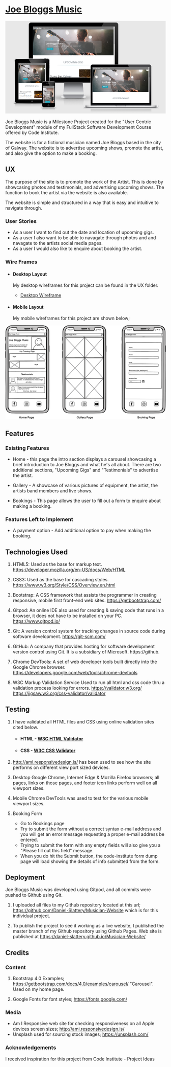 # <a href="https://daniel-slattery.github.io/Musician-Website/" target="_blank">Joe Bloggs Music</a>

![responsive-page](assets/images/joe_bloggs_responsive.PNG)

Joe Bloggs Music is a Milestone Project created for the "User Centric Development"
module of my FullStack Software Development Course offered by Code Institute.

The website is for a fictional musician named Joe Bloggs based in the city of Galway.
The website is to advertise upcoming shows, promote the artist, and also give the option to
make a booking.

## UX

The purpose of the site is to promote the work of the Artist. This is done by showcasing photos and 
testimonials, and advertising upcoming shows. The function to book the artist via the website is also available.

The website is simple and structured in a way that is easy and intuitive to navigate through.

### User Stories
* As a user I want to find out the date and location of upcoming gigs. 
* As a user I also want to be able to navagate through photos and and navagate to the artists social media pages. 
* As a user I would also like to enquire about booking the artist.

### Wire Frames
* #### Desktop Layout
    My desktop wireframes for this project can be found in the UX folder.

    *  [Desktop Wireframe](assets/UX/Desktop-Layout.pdf)

* #### Mobile Layout
    My mobile wireframes for this project are shown below;

![responsive-page](assets/UX/Phone-Layout.png)

## Features

### Existing Features
* Home - this page the intro section displays a carousel showcasing a brief introduction to Joe Bloggs
and what he's all about. 
There are two additional sections, "Upcoming Gigs" and "Testimonials" to advertise the artist.

* Gallery - A showcase of various pictures of equipment, the artist, the artists band members and live shows.

* Bookings - This page allows the user to fill out a form to enquire about making a booking.

### Features Left to Implement
* A payment option - Add additional option to pay when making the booking.

## Technologies Used
1. HTML5: Used as the base for markup text. https://developer.mozilla.org/en-US/docs/Web/HTML

2. CSS3: Used as the base for cascading styles. https://www.w3.org/Style/CSS/Overview.en.html

3. Bootstrap: A CSS framework that assists the programmer in creating responsive, mobile first front-end web sites. https://getbootstrap.com/

4. Gitpod: An online IDE also used for creating & saving code that runs in a browser, it does not have to be installed on your PC. https://www.gitpod.io/

5. Git: A version control system for tracking changes in source code during software development. https://git-scm.com/

6. GitHub: A company that provides hosting for software development version control using Git. It is a subsidiary of Microsoft. https://github.

7. Chrome DevTools: A set of web developer tools built directly into the Google Chrome browser. https://developers.google.com/web/tools/chrome-devtools

8. W3C Markup Validation Service Used to run all html and css code thru a validation process looking for errors. https://validator.w3.org/ https://jigsaw.w3.org/css-validator/validator

## Testing
1. I have validated all HTML files and CSS using online validation sites cited below.
    *  #### HTML - [W3C HTML Validator](https://validator.w3.org/)
    *  #### CSS - [W3C CSS Validator](https://jigsaw.w3.org/css-validator/)


2. http://ami.responsivedesign.is/ has been used to see how the site performs on different view port sized devices.

3. Desktop
Google Chrome, Internet Edge & Mozilla Firefox browsers; all pages, links on those pages, and footer icon links perform well on all viewport sizes. 

4. Mobile
Chrome DevTools was used to test for the various mobile viewport sizes.

5. Booking Form
    * Go to Bookings page
    * Try to submit the form without a correct syntax e-mail address and you will get an error message requesting a proper e-mail address be entered.
    * Trying to submit the form with any empty fields will also give you a "Please fill out this field" message.
    * When you do hit the Submit button, the code-institute form dump page will load showing the details of info submitted from the form.

## Deployment
Joe Bloggs Music was developed using Gitpod, and all commits were pushed to Github using Git.

1. I uploaded all files to my Github repository located at this url; https://github.com/Daniel-Slattery/Musician-Website which is for this individual project.

2. To publish the project to see it working as a live website, I published the master branch of my 
Github repository using Github Pages. 
Web site is published at https://daniel-slattery.github.io/Musician-Website/

## Credits

### Content
1. Bootstrap 4.0 Examples; https://getbootstrap.com/docs/4.0/examples/carousel/ "Carousel". Used on my home page.

2. Google Fonts for font styles; https://fonts.google.com/

### Media
* Am I Responsive web site for checking responsiveness on all Apple devices screen sizes; http://ami.responsivedesign.is/
* Unsplash used for sourcing stock images;  https://unsplash.com/
### Acknowledgements
I received inspiration for this project from Code Institute - Project Ideas